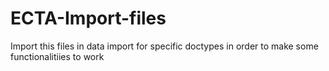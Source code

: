 # ECTA-Import-files
Import this files in data import for specific doctypes in order to make some functionalitiies to work
